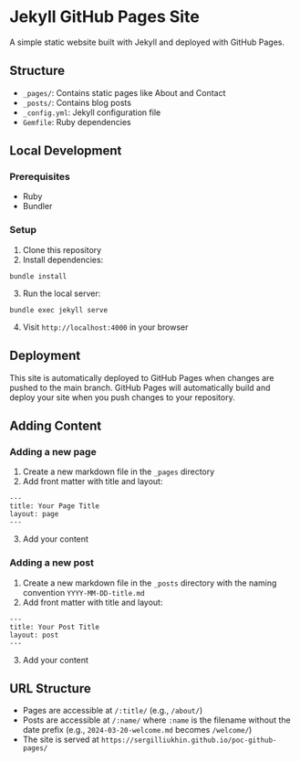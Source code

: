 # Jekyll GitHub Pages Site

A simple static website built with Jekyll and deployed with GitHub Pages.

## Structure

- `_pages/`: Contains static pages like About and Contact
- `_posts/`: Contains blog posts
- `_config.yml`: Jekyll configuration file
- `Gemfile`: Ruby dependencies

## Local Development

### Prerequisites
- Ruby
- Bundler

### Setup
1. Clone this repository
2. Install dependencies:
```
bundle install
```
3. Run the local server:
```
bundle exec jekyll serve
```
4. Visit `http://localhost:4000` in your browser

## Deployment

This site is automatically deployed to GitHub Pages when changes are pushed to the main branch. GitHub Pages will automatically build and deploy your site when you push changes to your repository.

## Adding Content

### Adding a new page
1. Create a new markdown file in the `_pages` directory
2. Add front matter with title and layout:
```
---
title: Your Page Title
layout: page
---
```
3. Add your content

### Adding a new post
1. Create a new markdown file in the `_posts` directory with the naming convention `YYYY-MM-DD-title.md`
2. Add front matter with title and layout:
```
---
title: Your Post Title
layout: post
---
```
3. Add your content

## URL Structure

- Pages are accessible at `/:title/` (e.g., `/about/`)
- Posts are accessible at `/:name/` where `:name` is the filename without the date prefix (e.g., `2024-03-20-welcome.md` becomes `/welcome/`)
- The site is served at `https://sergilliukhin.github.io/poc-github-pages/` 